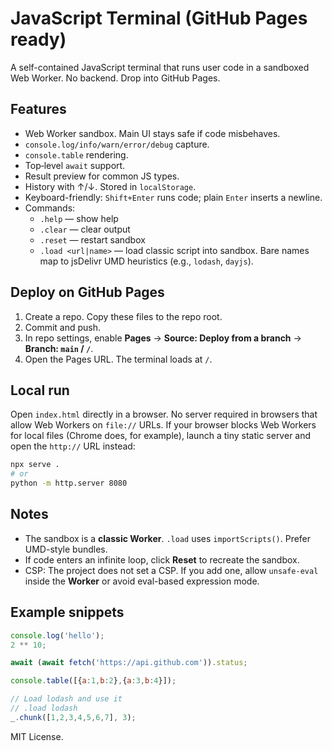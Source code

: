 # JavaScript Terminal (GitHub Pages ready)

A self-contained JavaScript terminal that runs user code in a sandboxed Web Worker. No backend. Drop into GitHub Pages.

## Features

- Web Worker sandbox. Main UI stays safe if code misbehaves.
- `console.log/info/warn/error/debug` capture.
- `console.table` rendering.
- Top‑level `await` support.
- Result preview for common JS types.
- History with ↑/↓. Stored in `localStorage`.
- Keyboard-friendly: `Shift+Enter` runs code; plain `Enter` inserts a newline.
- Commands:
  - `.help` — show help
  - `.clear` — clear output
  - `.reset` — restart sandbox
  - `.load <url|name>` — load classic script into sandbox. Bare names map to jsDelivr UMD heuristics (e.g., `lodash`, `dayjs`).

## Deploy on GitHub Pages

1. Create a repo. Copy these files to the repo root.
2. Commit and push.
3. In repo settings, enable **Pages** → **Source: Deploy from a branch** → **Branch: `main` / `/`**.
4. Open the Pages URL. The terminal loads at `/`.

## Local run

Open `index.html` directly in a browser. No server required in browsers that allow Web Workers on `file://` URLs. If your browser blocks Web Workers for local files (Chrome does, for example), launch a tiny static server and open the `http://` URL instead:

```bash
npx serve .
# or
python -m http.server 8080
```

## Notes

- The sandbox is a **classic Worker**. `.load` uses `importScripts()`. Prefer UMD-style bundles.
- If code enters an infinite loop, click **Reset** to recreate the sandbox.
- CSP: The project does not set a CSP. If you add one, allow `unsafe-eval` inside the **Worker** or avoid eval-based expression mode.

## Example snippets

```js
console.log('hello');
2 ** 10;

await (await fetch('https://api.github.com')).status;

console.table([{a:1,b:2},{a:3,b:4}]);

// Load lodash and use it
// .load lodash
_.chunk([1,2,3,4,5,6,7], 3);
```

MIT License.
